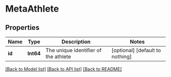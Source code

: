 # MetaAthlete


## Properties
Name | Type | Description | Notes
------------ | ------------- | ------------- | -------------
**id** | **Int64** | The unique identifier of the athlete | [optional] [default to nothing]


[[Back to Model list]](./README.md#models) [[Back to API list]](./README.md#api-endpoints) [[Back to README]](./README.md)


